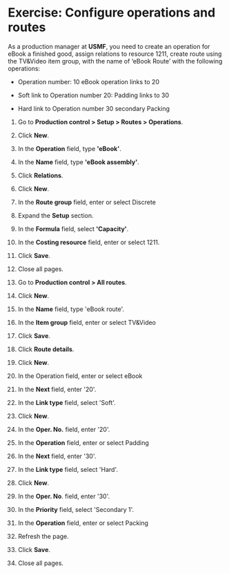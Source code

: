 Exercise: Configure operations and routes
=========================================

As a production manager at **USMF**, you need to create an operation for eBook a
finished good, assign relations to resource 1211, create route using the
TV&Video item group, with the name of ‘eBook Route’ with the following
operations:

-   Operation number: 10 eBook operation links to 20

-   Soft link to Operation number 20: Padding links to 30

-   Hard link to Operation number 30 secondary Packing

1.  Go to **Production control \> Setup \> Routes \> Operations**.

2.  Click **New**.

3.  In the **Operation** field, type **'eBook'**.

4.  In the **Name** field, type **'eBook assembly'**.

5.  Click **Relations**.

6.  Click **New**.

7.  In the **Route group** field, enter or select Discrete

8.  Expand the **Setup** section.

9.  In the **Formula** field, select **'Capacity'**.

10. In the **Costing resource** field, enter or select 1211.

11. Click **Save**.

12. Close all pages.

13. Go to **Production control \> All routes**.

14. Click **New**.

15. In the **Name** field, type 'eBook route'.

16. In the **Item group** field, enter or select TV&Video

17. Click **Save**.

18. Click **Route details**.

19. Click **New**.

20. In the Operation field, enter or select eBook

21. In the **Next** field, enter '20'.

22. In the **Link type** field, select 'Soft'.

23. Click **New**.

24. In the **Oper. No.** field, enter '20'.

25. In the **Operation** field, enter or select Padding

26. In the **Next** field, enter '30'.

27. In the **Link type** field, select 'Hard'.

28. Click **New**.

29. In the **Oper. No**. field, enter '30'.

30. In the **Priority** field, select 'Secondary 1'.

31. In the **Operation** field, enter or select Packing

32. Refresh the page.

33. Click **Save**.

34. Close all pages.
